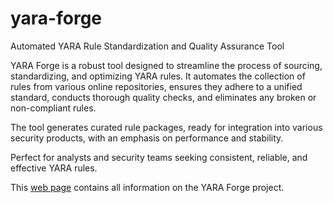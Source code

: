 # yara-forge

Automated YARA Rule Standardization and Quality Assurance Tool

YARA Forge is a robust tool designed to streamline the process of sourcing, standardizing, and optimizing YARA rules. It automates the collection of rules from various online repositories, ensures they adhere to a unified standard, conducts thorough quality checks, and eliminates any broken or non-compliant rules.

The tool generates curated rule packages, ready for integration into various security products, with an emphasis on performance and stability.

Perfect for analysts and security teams seeking consistent, reliable, and effective YARA rules.

This [web page](https://yarahq.github.io/) contains all information on the YARA Forge project.
